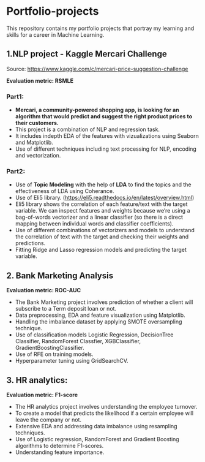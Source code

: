 # Portfolio-projects

This repository contains my portfolio projects that portray my learning and skills for a career in Machine Learning.

## 1.NLP project - Kaggle Mercari Challenge
Source: https://www.kaggle.com/c/mercari-price-suggestion-challenge

**Evaluation metric: RSMLE**

### Part1:
- **Mercari, a community-powered shopping app, is looking for an algorithm that would predict and suggest the right product prices to their customers.**
- This project is a combination of NLP and regression task.
- It includes indepth EDA of the features with vizualizations using Seaborn and Matplotlib.
- Use of different techniques including text processing for NLP, encoding and vectorization.

### Part2:
- Use of **Topic Modeling** with the help of **LDA** to find the topics and the effectiveness of LDA using Coherance.
- Use of Eli5 library. (https://eli5.readthedocs.io/en/latest/overview.html)
- Eli5 library shows the correlation of each feature/text with the target variable. We can inspect features and weights because we’re using a bag-of-words vectorizer and a linear classifier (so there is a direct mapping between individual words and classifier coefficients).
- Use of different combinations of vectorizers and models to understand the correlation of text with the target and checking their weights and predictions.
- Fitting Ridge and Lasso regression models and predicting the target variable.



## 2. Bank Marketing Analysis
**Evaluation metric: ROC-AUC**

- The Bank Marketing project involves prediction of whether a client will subscribe to a Term deposit loan or not.
- Data preprocessing, EDA and feature visualization using Matplotlib.
- Handling the imbalance dataset by applying SMOTE oversampling technique.
- Use of classification models Logistic Regression, DecisionTree Classifier, RandomForest Classfier, XGBClassifier, GradientBoostingClassifier.
- Use of RFE on training models.
- Hyperparameter tuning using GridSearchCV.


## 3. HR analytics:
**Evaluation metric: F1-score**

- The HR analytics project involves understanding the employee turnover.
- To create a model that predicts the likelihood if a certain employee will leave the company or not.
- Extensive EDA and addressing data imbalance using resampling techniques.
- Use of Logistic regression, RandomForest and Gradient Boosting algorithms to determine F1-scores.
- Understanding feature importance.
